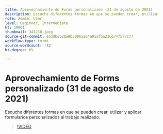 ```yaml
---
title: Aprovechamiento de Forms personalizado (31 de agosto de 2021)
description: Escuche diferentes formas en que se pueden crear, utilizar y aplicar formularios personalizados al trabajo realizado.
role: Admin, User
level: Beginner, Intermediate
kt: 10001
thumbnail: 341218.jpeg
source-git-commit: edd0bdb28a9b3d065a64a95af6a216b747577c77
workflow-type: tm+mt
source-wordcount: '42'
ht-degree: 0%

---
```


# Aprovechamiento de Forms personalizado (31 de agosto de 2021)

Escuche diferentes formas en que se pueden crear, utilizar y aplicar formularios personalizados al trabajo realizado.

>[!VIDEO](https://video.tv.adobe.com/v/341218/?quality=12&learn=on)
